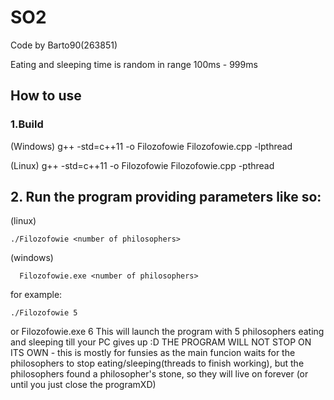 # SO2
Code by Barto90(263851)

Eating and sleeping time is random in range 100ms - 999ms

## How to use

### 1.Build
  (Windows) g++ -std=c++11 -o Filozofowie Filozofowie.cpp -lpthread
  
  (Linux)   g++ -std=c++11 -o Filozofowie Filozofowie.cpp -pthread
## 2. Run the program providing parameters like so:
  (linux)
```
./Filozofowie <number of philosophers> 
```
  (windows) 
```
  Filozofowie.exe <number of philosophers> 
```
  for example:
```
./Filozofowie 5 
```
 or
Filozofowie.exe 6
    This will launch the program with 5 philosophers eating and sleeping till your PC gives up :D
    THE PROGRAM WILL NOT STOP ON ITS OWN - this is mostly for funsies as the main funcion waits for the philosophers to stop eating/sleeping(threads to finish working), but the philosophers found a philosopher's stone, so they will live on forever (or until you just close the programXD)
